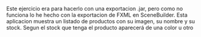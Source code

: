 Este ejercicio era para hacerlo con una exportacion .jar, pero como no funciona lo he hecho con la exportacion de FXML en SceneBuilder.
Esta aplicacion muestra un listado de productos con su imagen, su nombre y su stock.
Segun el stock que tenga el producto aparecerá de una color u otro
